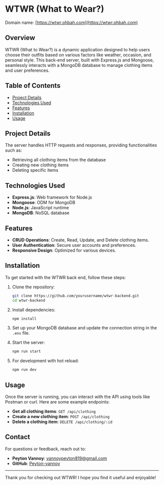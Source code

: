 # WTWR (What to Wear?)

Domain name: [https://wtwr.ohbah.com](https://wtwr.ohbah.com)

## Overview

WTWR (What to Wear?) is a dynamic application designed to help users choose their outfits based on various factors like weather, occasion, and personal style. This back-end server, built with Express.js and Mongoose, seamlessly interacts with a MongoDB database to manage clothing items and user preferences.

## Table of Contents

- [Project Details](#project-details)
- [Technologies Used](#technologies-used)
- [Features](#features)
- [Installation](#installation)
- [Usage](#usage)

## Project Details

The server handles HTTP requests and responses, providing functionalities such as:

- Retrieving all clothing items from the database
- Creating new clothing items
- Deleting specific items

## Technologies Used

- **Express.js**: Web framework for Node.js
- **Mongoose**: ODM for MongoDB
- **Node.js**: JavaScript runtime
- **MongoDB**: NoSQL database

## Features

- **CRUD Operations**: Create, Read, Update, and Delete clothing items.
- **User Authentication**: Secure user accounts and preferences.
- **Responsive Design**: Optimized for various devices.

## Installation

To get started with the WTWR back end, follow these steps:

1. Clone the repository:

   ```bash
   git clone https://github.com/yourusername/wtwr-backend.git
   cd wtwr-backend
   ```

2. Install dependencies:

   ```bash
   npm install
   ```

3. Set up your MongoDB database and update the connection string in the `.env` file.

4. Start the server:

   ```bash
   npm run start
   ```

5. For development with hot reload:
   ```bash
   npm run dev
   ```

## Usage

Once the server is running, you can interact with the API using tools like Postman or curl. Here are some example endpoints:

- **Get all clothing items**: `GET /api/clothing`
- **Create a new clothing item**: `POST /api/clothing`
- **Delete a clothing item**: `DELETE /api/clothing/:id`

## Contact

For questions or feedback, reach out to:

- **Peyton Vannoy**: [vannoypeyton819@gmail.com](mailto:vannoypeyton819@gmail.com)
- **GitHub**: [Peyton-vannoy](https://github.com/Peyton-vannoy)

---

Thank you for checking out WTWR! I hope you find it useful and enjoyable!
